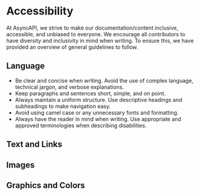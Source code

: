 # Accessibility

At AsyncAPI, we strive to make our documentation/content inclusive, accessible, and unbiased to everyone. We encourage all contributors to have diversity and inclusivity in mind when writing. To ensure this, we have provided an overview of general guidelines to follow.

## Language
- Be clear and concise when writing. Avoid the use of complex language, technical jargon, and verbose explanations.
- Keep paragraphs and sentences short, simple, and on point.
- Always maintain a uniform structure. Use descriptive headings and subheadings to make navigation easy.
- Avoid using camel case or any unnecessary fonts and formatting.
- Always have the reader in mind when writing. Use appropriate and approved terminologies when describing disabilities.

## Text and Links

## Images

## Graphics and Colors
